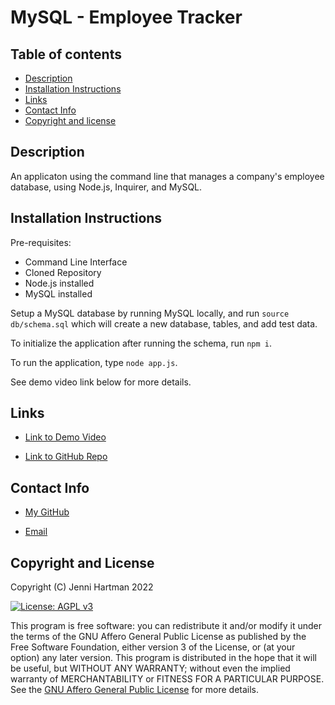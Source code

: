 # MySQL - Employee Tracker

## Table of contents

- [Description](#description)
- [Installation Instructions](#installation-instructions)
- [Links](#links)
- [Contact Info](#contact)
- [Copyright and license](#copyright-and-license)


## Description

An applicaton using the command line that manages a company's employee database, using Node.js, Inquirer, and MySQL.

## Installation Instructions

Pre-requisites:
- Command Line Interface
- Cloned Repository
- Node.js installed
- MySQL installed

Setup a MySQL database by running MySQL locally, and run `source db/schema.sql` which will create a new database, tables, and add test data. 

To initialize the application after running the schema, run `npm i`.

To run the application, type `node app.js`.

See demo video link below for more details.

## Links

- [Link to Demo Video](https://drive.google.com/file/d/1a-juSriqjVfgLTTbaIzJH-RJZyT33sGf/view?usp=sharing)

- [Link to GitHub Repo](https://github.com/jenniwritescode/mysql-employee-tracker)

## Contact Info

- [My GitHub](https://github.com/jenniwritescode)

- [Email](mailto:jenni.hartman@icloud.com)

## Copyright and License

Copyright (C) Jenni Hartman 2022

[![License: AGPL v3](https://img.shields.io/badge/License-AGPL_v3-blue.svg)](https://www.gnu.org/licenses/agpl-3.0)

This program is free software: you can redistribute it and/or modify it under the terms of the GNU Affero General Public License as published by the Free Software Foundation, either version 3 of the License, or (at your option) any later version.
This program is distributed in the hope that it will be useful, but WITHOUT ANY WARRANTY; without even the implied warranty of MERCHANTABILITY or FITNESS FOR A PARTICULAR PURPOSE.  See the [GNU Affero General Public License](https://www.gnu.org/licenses/agpl-3.0) for more details.

